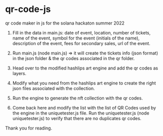 # qr-code-js

qr code maker in js for the solana hackaton summer 2022

1. Fill in the data in main.js: date of event, location, number of tickets, name of the event, symbol for the event (initials of the name), description of the event, fees for secondary sales, url of the event.

2. Run main.js (node main.js) => it will create the tickets info (json format) in the json folder & the qr codes associated in the qr folder.

3. Head over to the modified hashlips art engine and add the qr codes as layers.

4. Modify what you need from the hashlips art engine to create the right json files associated with the collection.

5. Run the engine to generate the nft collection with the qr codes.

6. Come back here and modify the list with the list of QR Codes used by the engine in the uniquetester.js file. Run the uniquetester.js (node uniquetester.js) to verify that there are no duplicates qr codes.

Thank you for reading.
